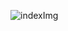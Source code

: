 ![indexImg](https://user-images.githubusercontent.com/41278925/182503079-e38f8e05-3c6f-4d5f-8660-9ffc4fcf7ef5.png)
